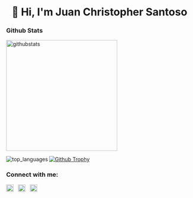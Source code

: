 <h1 align="center">👋 <bold>Hi</bold>, I'm Juan Christopher Santoso
</h1>

<!--

Here are some ideas to get you started:

- 🔭 I’m currently working on ...
- 🌱 I’m currently learning ...
- 👯 I’m looking to collaborate on ...
- 🤔 I’m looking for help with ...
- 💬 Ask me about ...
- 📫 How to reach me: ...
- 😄 Pronouns: ...
- ⚡ Fun fact: ...
-->


### **Github Stats**
<div>
<p><img src="https://github-readme-stats.vercel.app/api?username=Gulilil&show_icons=true&locale=en&theme=tokyonight" alt="githubstats" width=300/></p>
<p><img align="left" src="https://github-readme-stats.vercel.app/api/top-langs/?username=Gulilil&layout=compact&theme=tokyonight" alt="top_languages" /></p>
</div>


<p align="left"> <a href="https://github.com/ryo-ma/github-profile-trophy"><img src="https://github-profile-trophy.vercel.app/?username=Gulilil&theme=dracula" alt="Github Trophy" /></a> </p>

### **Connect with me:**
<p align="left">
<a href="https://www.linkedin.com/in/juan-christopher-santoso-85107b218/" target="blank">
<img align="center" src="https://raw.githubusercontent.com/rahuldkjain/github-profile-readme-generator/master/src/images/icons/Social/linked-in-alt.svg" alt="linkedin" height="20" width="20" /></a> &nbsp
<a href="https://www.instagram.com/juan_csan/" target="blank"><img align="center" src="https://raw.githubusercontent.com/rahuldkjain/github-profile-readme-generator/master/src/images/icons/Social/instagram.svg" alt="instagram" height="20" width="20" /></a> &nbsp
<a href="https://open.spotify.com/user/gul1010" target="blank"><img align="center" src="https://raw.githubusercontent.com/rahuldkjain/github-profile-readme-generator/master/src/images/icons/Social/spotify.svg" alt="instagram" height="20" width="20" /></a>
</p>
